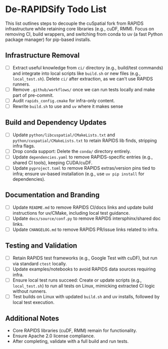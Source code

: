 # De-RAPIDSify Todo List

This list outlines steps to decouple the cuSpatial fork from RAPIDS infrastructure while retaining core libraries (e.g., cuDF, RMM). Focus on removing CI, build wrappers, and switching from conda to uv (a fast Python package manager) for pip-based installs.

## Infrastructure Removal
- [ ] Extract useful knowledge from `ci/` directory (e.g., build/test commands) and integrate into local scripts like `build.sh` or new files (e.g., `local_test.sh`). Delete `ci/` after extraction, as we can't use RAPIDS runners.
- [ ] Remove `.github/workflows/` once we can run tests locally and make part of pre-commit.
- [ ] Audit `rapids_config.cmake` for infra-only content.
- [ ] Rewrite `build.sh` to use and `uv` where it makes sense

## Build and Dependency Updates
- [ ] Update `python/libcuspatial/CMakeLists.txt` and `python/cuspatial/CMakeLists.txt` to retain RAPIDS lib finds, stripping infra flags.
- [ ] Drop conda support: Delete the `conda/` directory entirely.
- [ ] Update `dependencies.yaml` to remove RAPIDS-specific entries (e.g., shared CI tools), keeping CUDA/cuDF.
- [ ] Update `pyproject.toml` to remove RAPIDS extras/version pins tied to infra; ensure uv-based installation (e.g., use `uv pip install` for dependencies).

## Documentation and Branding
- [ ] Update `README.md` to remove RAPIDS CI/docs links and update build instructions for uv/CMake, including local test guidance.
- [ ] Update `docs/source/conf.py` to remove RAPIDS intersphinx/shared doc links.
- [ ] Update `CHANGELOG.md` to remove RAPIDS PR/issue links related to infra.

## Testing and Validation
- [ ] Retain RAPIDS test frameworks (e.g., Google Test with cuDF), but run via standard `ctest` locally.
- [ ] Update examples/notebooks to avoid RAPIDS data sources requiring infra.
- [ ] Ensure local test runs succeed: Create or update scripts (e.g., `local_test.sh`) to run all tests on Linux, mimicking extracted CI logic without runners.
- [ ] Test builds on Linux with updated `build.sh` and uv installs, followed by local test execution.

## Additional Notes
- Core RAPIDS libraries (cuDF, RMM) remain for functionality.
- Ensure Apache 2.0 license compliance.
- After completing, validate with a full build and run tests.